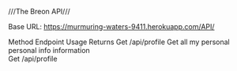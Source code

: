 ///The Breon API///

<!-- URL to access my API -->
Base URL: https://murmuring-waters-9411.herokuapp.com/API/


Method          Endpoint            Usage               Returns
Get             /api/profile        Get all my personal personal info
                                    information                         
Get             /api/profile 
